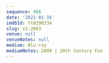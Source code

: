 ```yaml
---
sequence: 986
date: '2021-01-16'
imdbId: tt0290334
slug: x2-2003
venue: null
venueNotes: null
medium: Blu-ray
mediumNotes: 2009 | 20th Century Fox
---
```



